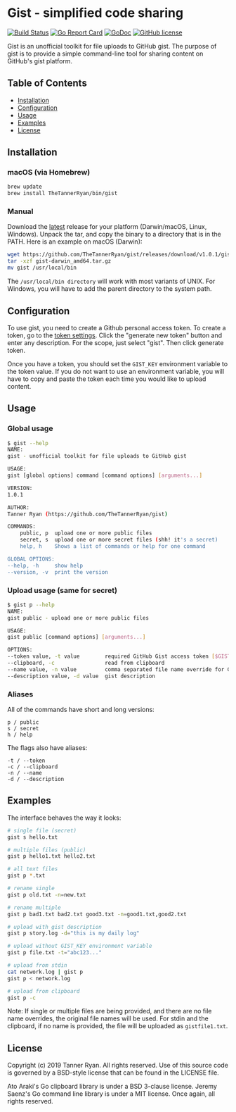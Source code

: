 # Gist - simplified code sharing
[![Build
Status](https://travis-ci.org/TheTannerRyan/gist.svg?branch=master)](https://travis-ci.org/TheTannerRyan/gist)
[![Go Report
Card](https://goreportcard.com/badge/github.com/thetannerryan/gist)](https://goreportcard.com/report/github.com/thetannerryan/gist)
[![GoDoc](https://godoc.org/github.com/TheTannerRyan/gist?status.svg)](https://godoc.org/github.com/TheTannerRyan/gist)
[![GitHub
license](https://img.shields.io/github/license/thetannerryan/gist.svg)](https://github.com/TheTannerRyan/gist/blob/master/LICENSE)

Gist is an unofficial toolkit for file uploads to GitHub gist. The purpose of
gist is to provide a simple command-line tool for sharing content on GitHub's
gist platform.

## Table of Contents
 * [Installation](#installation)
 * [Configuration](#configuration)
 * [Usage](#usage)
 * [Examples](#examples)
 * [License](#license)

## Installation

### macOS (via Homebrew)
```sh
brew update
brew install TheTannerRyan/bin/gist
```
### Manual
Download the [latest](https://github.com/TheTannerRyan/gist/releases/latest)
release for your platform (Darwin/macOS, Linux, Windows). Unpack the tar, and
copy the binary to a directory that is in the PATH. Here is an example on macOS
(Darwin):
```sh
wget https://github.com/TheTannerRyan/gist/releases/download/v1.0.1/gist-darwin_amd64.tar.gz
tar -xzf gist-darwin_amd64.tar.gz
mv gist /usr/local/bin
```
The `/usr/local/bin directory` will work with most variants of UNIX. For
Windows, you will have to add the parent directory to the system path.

## Configuration
To use gist, you need to create a Github personal access token. To create a
token, go to the [token settings](https://github.com/settings/tokens). Click the
"generate new token" button and enter any description. For the scope, just
select "gist". Then click generate token.

Once you have a token, you should set the `GIST_KEY` environment variable to the
token value. If you do not want to use an environment variable, you will have to
copy and paste the token each time you would like to upload content.

## Usage
### Global usage
```sh
$ gist --help
NAME:
gist - unofficial toolkit for file uploads to GitHub gist

USAGE:
gist [global options] command [command options] [arguments...]

VERSION:
1.0.1

AUTHOR:
Tanner Ryan (https://github.com/TheTannerRyan/gist)

COMMANDS:
    public, p  upload one or more public files
    secret, s  upload one or more secret files (shh! it's a secret)
    help, h    Shows a list of commands or help for one command

GLOBAL OPTIONS:
--help, -h     show help
--version, -v  print the version
```
### Upload usage (same for secret)
```sh
$ gist p --help
NAME:
gist public - upload one or more public files

USAGE:
gist public [command options] [arguments...]

OPTIONS:
--token value, -t value        required GitHub Gist access token [$GIST_KEY]
--clipboard, -c                read from clipboard
--name value, -n value         comma separated file name override for Gist
--description value, -d value  gist description
```
### Aliases
All of the commands have short and long versions:
```
p / public
s / secret
h / help
```
The flags also have aliases:
```
-t / --token
-c / --clipboard
-n / --name
-d / --description
```

## Examples
The interface behaves the way it looks:
```sh
# single file (secret)
gist s hello.txt

# multiple files (public)
gist p hello1.txt hello2.txt

# all text files
gist p *.txt

# rename single
gist p old.txt -n=new.txt

# rename multiple
gist p bad1.txt bad2.txt good3.txt -n=good1.txt,good2.txt

# upload with gist description
gist p story.log -d="this is my daily log"

# upload without GIST_KEY environment variable
gist p file.txt -t="abc123..."

# upload from stdin
cat network.log | gist p
gist p < network.log

# upload from clipboard
gist p -c
```
Note: If single or multiple files are being provided, and there are no file name
overrides, the original file names will be used. For stdin and the clipboard, if
no name is provided, the file will be uploaded as `gistfile1.txt`.

## License
Copyright (c) 2019 Tanner Ryan. All rights reserved. Use of this source code is
governed by a BSD-style license that can be found in the LICENSE file.

Ato Araki's Go clipboard library is under a BSD 3-clause license. Jeremy Saenz's
Go command line library is under a MIT license. Once again, all rights reserved.
